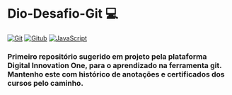 # Dio-Desafio-Git  💻
[![Git](https://img.shields.io/badge/GIT-E44C30?style=for-the-badge&logo=git&logoColor=white)]()
[![Gitub](https://img.shields.io/badge/GitHub-100000?style=for-the-badge&logo=github&logoColor=white)]()
[![JavaScript](https://img.shields.io/badge/JavaScript-323330?style=for-the-badge&logo=javascript&logoColor=F7DF1E)]()

### Primeiro repositório sugerido em projeto pela plataforma Digital Innovation One, para o aprendizado na ferramenta git. Mantenho este com histórico de anotações e certificados dos cursos pelo caminho.


